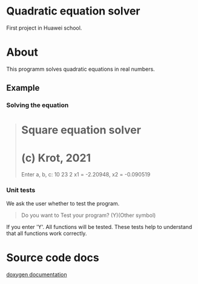 # Quadratic equation solver
First project in Huawei school.

# About 
This programm solves quadratic equations in real numbers.

## Example
### Solving the equation
> # Square equation solver
> # (c) Krot, 2021
>
> Enter a, b, c: 10 23 2
> x1 = -2.20948, x2 = -0.090519

### Unit tests
We ask the user whether to test the program.

>Do you want to Test your program? (Y)(Other symbol)

If you enter 'Y'. All functions will be tested. These tests help to understand that all functions work correctly.

# Source code docs
[doxygen documentation](https://andy-messer.github.io/quadratic-equation/)
